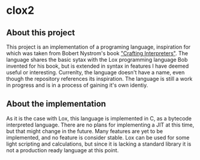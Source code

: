 # clox2

## About this project
This project is an implementation of a programing language, inspiration for which was taken from Bobert Nystrom's book 
["Crafting Interpreters"](https://craftinginterpreters.com/). The language shares the basic sytax with the Lox programming
language Bob invented for his book, but is extended in syntax in features I have deemed useful or interesting. Currenlty,
the language doesn't have a name, even though the repository references its inspiration. The language is still a work in progress and is in a process of gaining it's own identiy. 

## About the implementation
As it is the case with Lox, this language is implemented in C, as a bytecode interpreted language. There are no plans for
implementing a JIT at this time, but that might change in the future. Many features are yet to be implemented, and no feature
is consider stable. Lox can be used for some light scripting and calculations, but since it is lacking a standard library
it is not a production ready language at this point.

